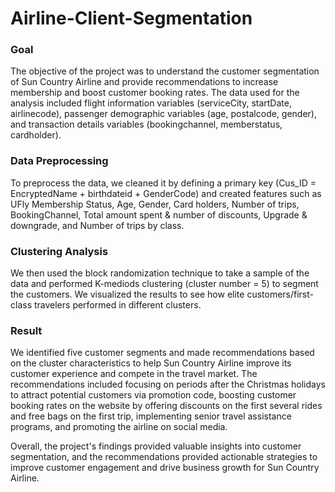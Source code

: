 # Airline-Client-Segmentation

### Goal
The objective of the project was to understand the customer segmentation of Sun Country Airline and provide recommendations to increase membership and boost customer booking rates. The data used for the analysis included flight information variables (serviceCity, startDate, airlinecode), passenger demographic variables (age, postalcode, gender), and transaction details variables (bookingchannel, memberstatus, cardholder).

### Data Preprocessing
To preprocess the data, we cleaned it by defining a primary key (Cus_ID = EncryptedName + birthdateid + GenderCode) and created features such as UFly Membership Status, Age, Gender, Card holders, Number of trips, BookingChannel, Total amount spent & number of discounts, Upgrade & downgrade, and Number of trips by class.

### Clustering Analysis
We then used the block randomization technique to take a sample of the data and performed K-mediods clustering (cluster number = 5) to segment the customers. We visualized the results to see how elite customers/first-class travelers performed in different clusters.

### Result
We identified five customer segments and made recommendations based on the cluster characteristics to help Sun Country Airline improve its customer experience and compete in the travel market. The recommendations included focusing on periods after the Christmas holidays to attract potential customers via promotion code, boosting customer booking rates on the website by offering discounts on the first several rides and free bags on the first trip, implementing senior travel assistance programs, and promoting the airline on social media.


Overall, the project's findings provided valuable insights into customer segmentation, and the recommendations provided actionable strategies to improve customer engagement and drive business growth for Sun Country Airline.
